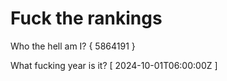 # Fuck the rankings

Who the hell am I?
{ 5864191 }

What fucking year is it?
[ 2024-10-01T06:00:00Z ]
